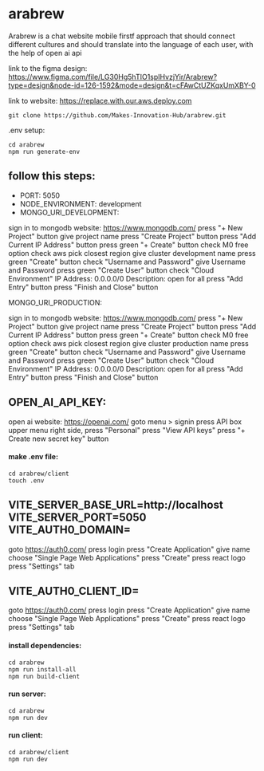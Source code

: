 # arabrew

Arabrew is a chat website mobile firstf approach that should connect different cultures and should translate into the language of each user, with the help of open ai api

link to the figma design: https://www.figma.com/file/LG30Hg5hTIO1spIHvzjYir/Arabrew?type=design&node-id=126-1592&mode=design&t=cFAwCtUZKqxUmXBY-0

link to website: https://replace.with.our.aws.deploy.com

```
git clone https://github.com/Makes-Innovation-Hub/arabrew.git
```

.env setup:
```
cd arabrew
npm run generate-env
```

follow this steps:
------------------
* PORT: 5050
* NODE_ENVIRONMENT: development
* MONGO_URI_DEVELOPMENT:

sign in to mongodb website: https://www.mongodb.com/
press "+ New Project" button
give project name
press "Create Project" button
press "Add Current IP Address" button
press green "+ Create" button
check M0 free option
check aws
pick closest region
give cluster development name
press green "Create" button
check "Username and Password"
give Username and Password
press green "Create User" button
check "Cloud Environment"
IP Address: 0.0.0.0/0
Description: open for all
press "Add Entry" button
press "Finish and Close" button

MONGO_URI_PRODUCTION:

sign in to mongodb website: https://www.mongodb.com/
press "+ New Project" button
give project name
press "Create Project" button
press "Add Current IP Address" button
press green "+ Create" button
check M0 free option
check aws
pick closest region
give cluster production name
press green "Create" button
check "Username and Password"
give Username and Password
press green "Create User" button
check "Cloud Environment"
IP Address: 0.0.0.0/0
Description: open for all
press "Add Entry" button
press "Finish and Close" button

## OPEN_AI_API_KEY:

open ai website: https://openai.com/
goto menu > signin
press API box
upper menu right side, press "Personal"
press "View API keys"
press "+ Create new secret key" button

#### make .env file:

```
cd arabrew/client
touch .env
```

VITE_SERVER_BASE_URL=http://localhost
VITE_SERVER_PORT=5050
VITE_AUTH0_DOMAIN=
------------------
goto https://auth0.com/
press login
press "Create Application"
give name
choose "Single Page Web Applications"
press "Create"
press react logo
press "Settings" tab

VITE_AUTH0_CLIENT_ID=
---------------------
goto https://auth0.com/
press login
press "Create Application"
give name
choose "Single Page Web Applications"
press "Create"
press react logo
press "Settings" tab

#### install dependencies:
```
cd arabrew
npm run install-all
npm run build-client
```
#### run server:
```
cd arabrew
npm run dev
```
#### run client:
```
cd arabrew/client
npm run dev
```
